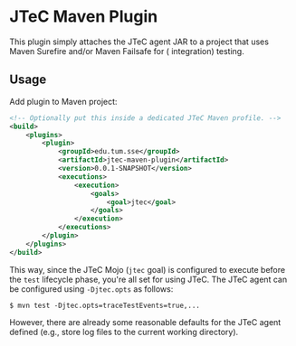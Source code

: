 # JTeC Maven Plugin

This plugin simply attaches the JTeC agent JAR to a project that uses Maven Surefire and/or Maven Failsafe for (
integration) testing.

## Usage

Add plugin to Maven project:

```xml
<!-- Optionally put this inside a dedicated JTeC Maven profile. -->
<build>
    <plugins>
        <plugin>
            <groupId>edu.tum.sse</groupId>
            <artifactId>jtec-maven-plugin</artifactId>
            <version>0.0.1-SNAPSHOT</version>
            <executions>
                <execution>
                    <goals>
                        <goal>jtec</goal>
                    </goals>
                </execution>
            </executions>
        </plugin>
    </plugins>
</build>
```

This way, since the JTeC Mojo (`jtec` goal) is configured to execute before the `test` lifecycle phase, you're all set
for using JTeC.
The JTeC agent can be configured using `-Djtec.opts` as follows:

```shell
$ mvn test -Djtec.opts=traceTestEvents=true,...
```

However, there are already some reasonable defaults for the JTeC agent defined (e.g., store log files to the current
working directory).
